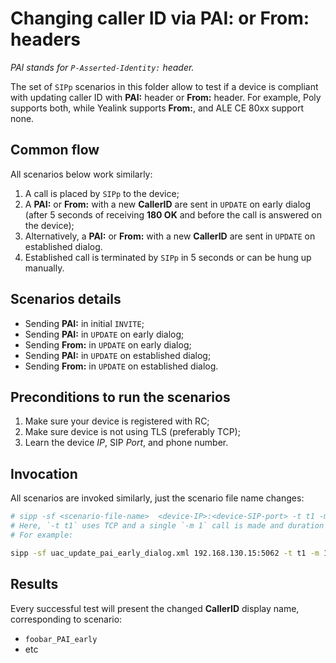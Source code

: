 # Changing caller ID via __PAI:__ or __From:__ headers

_PAI stands for `P-Asserted-Identity:` header._

The set of `SIPp` scenarios in this folder allow to test if a device is compliant with updating caller ID with __PAI:__ header or __From:__ header.
For example, Poly supports both, while Yealink supports __From:__, and ALE CE 80xx support none.


## Common flow

All scenarios below work similarly:
1. A call is placed by `SIPp` to the device;
1. A __PAI:__ or __From:__ with a new __CallerID__ are sent in `UPDATE` on early dialog (after 5 seconds of receiving __180 OK__ and before the call is answered on the device);
1. Alternatively, a __PAI:__ or __From:__ with a new __CallerID__ are sent in `UPDATE` on established dialog.
1. Established call is terminated by `SIPp` in 5 seconds or can be hung up manually.


## Scenarios details
* Sending __PAI:__ in initial `INVITE`;
* Sending __PAI:__ in `UPDATE` on early dialog;
* Sending __From:__ in `UPDATE` on early dialog;
* Sending __PAI:__ in `UPDATE` on established dialog;
* Sending __From:__ in `UPDATE` on established dialog.

## Preconditions to run the scenarios

1. Make sure your device is registered with RC;
1. Make sure device is not using TLS (preferably TCP);
1. Learn the device _IP_, SIP _Port_, and phone number.

## Invocation

All scenarios are invoked similarly, just the scenario file name changes:
```bash
# sipp -sf <scenario-file-name>  <device-IP>:<device-SIP-port> -t t1 -m 1 -d 5000 -s <phone-number>
# Here, `-t t1` uses TCP and a single `-m 1` call is made and duration of the call is `5000` msec.
# For example:

sipp -sf uac_update_pai_early_dialog.xml 192.168.130.15:5062 -t t1 -m 1 -d 5000 -s 13345210653
```

## Results

Every successful test will present the changed __CallerID__ display name, corresponding to scenario:
* `foobar_PAI_early`
* etc



